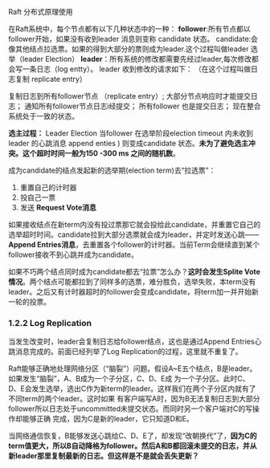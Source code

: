 Raft 分布式原理使用

在Raft系统中，每个节点都有以下几种状态中的一种：
**follower**:所有节点都以follower开始，如果没有收到leader 消息则变称 candidate 状态。
candidate:会像其他结点拉选票。如果的得到大部分的票则成为leader.这个过程叫做leader 选举（leader Election）
**leader**：所有系统的修改都需要先经过leader,每次修改都会写一条日志（log entty）。 leader 收到修改的请求如下：
（在这个过程叫做日志复制 replicate entry）

 复制日志到所有follower节点 （replicate entry）;
 大部分节点响应时才能提交日志；
 通知所有follower节点日志i经提交；
 所有follower 也是提交日志；
 现在整合系统处于一致的状态。

 **选主过程：**
 Leader Election
 当follower 在选举阶段election timeout 内未收到leader 的心跳消息 append enties ) 则变成candidate 状态。**未为了避免选主冲突。这个超时时间一般为150 -300 ms 之间的随机数**。



成为candidate的结点发起新的选举期(election term)去“拉选票”：

1. 重置自己的计时器
2. 投自己一票
3. 发送 **Request Vote消息**

如果接收结点在新term内没有投过票那它就会投给此candidate，并重置它自己的选举超时时间。candidate拉到大部分选票就会成为leader，并定时发送心跳——**Append Entries消息**，去重置各个follower的计时器。当前Term会继续直到某个follower接收不到心跳并成为candidate。

如果不巧两个结点同时成为candidate都去“拉票”怎么办？**这时会发生Splite Vote情况**。两个结点可能都拉到了同样多的选票，难分胜负，选举失败，本term没有leader。之后又有计时器超时的follower会变成candidate，将term加一并开始新一轮的投票。

### 1.2.2 Log Replication

当发生改变时，leader会复制日志给follower结点，这也是通过Append Entries心跳消息完成的。前面已经列举了Log Replication的过程，这里就不重复了。

Raft能够正确地处理网络分区（“脑裂”）问题。假设A~E五个结点，B是leader。如果发生“脑裂”，A、B成为一个子分区，C、D、E成 为一个子分区。此时C、D、E会发生选举，选出C作为新term的leader。这样我们在两个子分区内就有了不同term的两个leader。这时如果 有客户端写A时，因为B无法复制日志到大部分follower所以日志处于uncommitted未提交状态。而同时另一个客户端对C的写操作却能够正确 完成，因为C是新的leader，它只知道D和E。

当网络通信恢复，B能够发送心跳给C、D、E了，却发现“改朝换代”了，**因为C的term值更大，所以B自动降格为follower。然后A和B都回滚未提交的日志，并从新leader那里复制最新的日志。但这样是不是就会丢失更新？**
